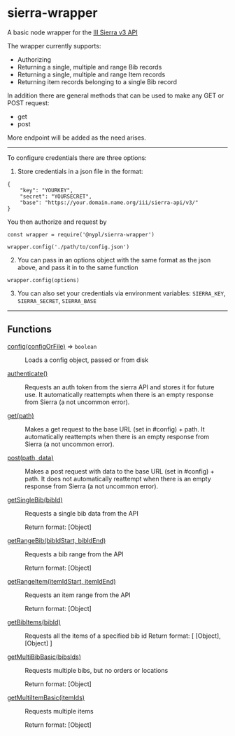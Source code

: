 # sierra-wrapper

A basic node wrapper for the [III Sierra v3 API](https://sandbox.iii.com/docs/Content/titlePage.htm)

The wrapper currently supports:

- Authorizing
- Returning a single, multiple and range Bib records
- Returning a single, multiple and range Item records
- Returning item records belonging to a single Bib record

In addition there are general methods that can be used to make any GET or POST
request:

- get
- post

More endpoint will be added as the need arises.

---

To configure credentials there are three options:

1. Store credentials in a json file in the format:

```
{
	"key": "YOURKEY",
	"secret": "YOURSECRET",
	"base": "https://your.domain.name.org/iii/sierra-api/v3/"
}
```
You then authorize and request by

```
const wrapper = require('@nypl/sierra-wrapper')

wrapper.config('./path/to/config.json')
```

2. You can pass in an options object with the same format as the json above, and pass it in to the same function

```
wrapper.config(options)
```

3. You can also set your credentials via environment variables: `SIERRA_KEY`, `SIERRA_SECRET`, `SIERRA_BASE`

----

## Functions

<dl>
<dt><a href="#loadConfig">config(configOrFile)</a> ⇒ <code>boolean</code></dt>
<dd><p>Loads a config object, passed or from disk</p>
</dd>
<dt><a href="#authenticate">authenticate()</a></dt>
<dd><p>Requests an auth token from the sierra API and stores it for future use. It automatically reattempts when there is an empty response from Sierra (a not uncommon error).</p>
</dd>
<dt><a href="#get">get(path)</a></dt>
<dd><p>Makes a get request to the base URL (set in #config) + path. It automatically reattempts when there is an empty response from Sierra (a not uncommon error).</p>
</dd>
<dt><a href="#post">post(path, data)</a></dt>
<dd><p>Makes a post request with data to the base URL (set in #config) + path. It does not automatically reattempt when there is an empty response from Sierra (a not uncommon error).</p>
</dd>
<dt><a href="#getSingleBib">getSingleBib(bibId)</a></dt>
<dd><p>Requests a single bib data from the API</p>
<p>Return format:
[Object]
</p>
</dd>
<dt><a href="#getRangeBib">getRangeBib(bibIdStart, bibIdEnd)</a></dt>
<dd><p>Requests a bib range from the API</p>
<p>Return format:
[Object]
 </p>
</dd>
<dt><a href="#getRangeItem">getRangeItem(itemIdStart, itemIdEnd)</a></dt>
<dd><p>Requests an item range from the API</p>
<p>Return format:
[Object]
</p>
</dd>
<dt><a href="#getBibItems">getBibItems(bibId)</a></dt>
<dd><p>Requests all the items of a specified bib id
Return format:
[ [Object], [Object] ]
</p>
</dd>
<dt><a href="#getMultiBibBasic">getMultiBibBasic(bibsIds)</a></dt>
<dd><p>Requests multiple bibs, but no orders or locations</p>
<p>Return format:
[Object]
</p>
</dd>
<dt><a href="#getMultiItemBasic">getMultiItemBasic(itemIds)</a></dt>
<dd><p>Requests multiple items</p>
<p>Return format:
[Object]
</p>
</dd>
</dl>


